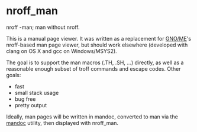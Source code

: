 # nroff_man
nroff -man; man without nroff.

This is a manual page viewer. It was written as a replacement for [GNO/ME](https://github.com/GnoConsortium/gno)'s
nroff-based man page viewer, but should work elsewhere (developed with clang on OS X and gcc on Windows/MSYS2).

The goal is to support the man macros (.TH, .SH, ...) directly, as well as a reasonable enough subset of troff commands
and escape codes. Other goals:

* fast
* small stack usage
* bug free
* pretty output

Ideally, man pages will be written in mandoc, converted to man via the [mandoc](http://mandoc.bsd.lv) utility,
then displayed with nroff_man.
